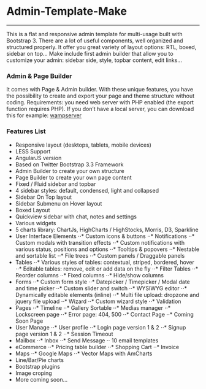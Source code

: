 # Admin-Template-Make

-----


This is a flat and responsive admin template for multi-usage built with Bootstrap 3. There are a lot of useful components, well organized and structured properly. It offer you great variety of layout options: RTL, boxed, sidebar on top…
Make include first admin builder that allow you to customize your admin: sidebar side, style, topbar content, edit links…

### Admin & Page Builder
It comes with Page & Admin builder. With these unique features, you have the possibility to create and export your page and theme structure without coding.
Requirements: you need web server with PHP enabled (the export function requires PHP). If you don’t have a local server, you can download this for example: [wampserver](http://www.wampserver.com/en/)

### Features List
* Responsive layout (desktops, tablets, mobile devices)
* LESS Support
* AngularJS version
* Based on Twitter Bootstrap 3.3 Framework
* Admin Builder to create your own structure
* Page Builder to create your own page content
* Fixed / Fluid sidebar and topbar
* 4 sidebar styles: default, condensed, light and collapsed
* Sidebar On Top layout
* Sidebar Submenu on Hover layout
* Boxed Layout
* Quickview sidebar with chat, notes and settings
* Various widgets
* 5 charts library: ChartJs, HighCharts / HighStocks, Morris, D3, Sparkline
* User Interface Elements
⋅⋅* Custom icons & buttons
⋅⋅* Notifications
⋅⋅* Custom modals with transition effects
⋅⋅* Custom notifications with various status, positions and options
⋅⋅* Tooltips & popovers
⋅⋅* Nestable and sortable list
⋅⋅* File trees
⋅⋅* Custom panels / Draggable panels
* Tables
⋅⋅* Various styles of tables: contextual, striped, bordered, hover
⋅⋅* Editable tables: remove, edit or add data on the fly
⋅⋅* Filter Tables
⋅⋅* Reorder columns
⋅⋅* Fixed columns
⋅⋅* Hide/show columns
* Forms
⋅⋅* Custom form style
⋅⋅* Datepicker / Timepicker / Modal date and time picker
⋅⋅* Custom slider and switch
⋅⋅* WYSIWYG editor
⋅⋅* Dynamically editable elements (inline)
⋅⋅* Multi file upload: dropzone and jquery file upload
⋅⋅* Wizard
⋅⋅* Custom wizard style
⋅⋅* Validation
* Pages
⋅⋅* Timeline
⋅⋅* Gallery Sortable
⋅⋅* Medias manager
⋅⋅* Lockscreen page
⋅⋅* Error page: 404, 500
⋅⋅* Contact Page
⋅⋅* Coming Soon Page
* User Manage
⋅⋅* User profile
⋅⋅* Login page version 1 & 2
⋅⋅* Signup page version 1 & 2
⋅⋅* Session Timeout
* Mailbox
⋅⋅* Inbox
⋅⋅* Send Message
⋅⋅ 10 email templates
* eCommerce
⋅⋅* Pricing table builder
⋅⋅* Shopping Cart
⋅⋅* Invoice
* Maps
⋅⋅* Google Maps
⋅⋅* Vector Maps with AmCharts
* Line/Bar/Pie charts
* Bootstrap plugins
* Image croping
* More coming soon…
